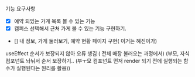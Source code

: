 기능 요구사항 
- [x] 예약 되있는 가게 목록 볼 수 있는 기능
- [x]  캠퍼스 선택해서 근처 가게 볼 수 있는 기능 구현하기. 
- [] 내 정보, 가게 둘러보기, 
예약 현황 페이지 구현( 이거는 혜진이가)


useEffect 순서가 보장되지 않아 오류 생김 ( 전체 매장 불러오는 과정에서)
(부모, 자식 컴포넌트 놔눠서 순서 보장하기.. (부ㅜ모 컴포넌트 먼저 render 되기 전에 실행되는 함수가 실행된다는
원리를 활용))